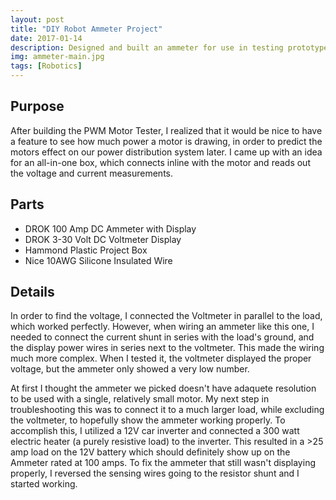 ```yaml
---
layout: post
title: "DIY Robot Ammeter Project"
date: 2017-01-14
description: Designed and built an ammeter for use in testing prototype robot mechanisms.
img: ammeter-main.jpg
tags: [Robotics]
---
```


## Purpose
After building the PWM Motor Tester, I realized that it would be nice to have a feature to see how much power a motor is drawing, in order to predict the motors effect on our power distribution system later. I came up with an idea for an all-in-one box, which connects inline with the motor and reads out the voltage and current measurements.

## Parts
* DROK 100 Amp DC Ammeter with Display
* DROK 3-30 Volt DC Voltmeter Display
* Hammond Plastic Project Box
* Nice 10AWG Silicone Insulated Wire

## Details
In order to find the voltage, I connected the Voltmeter in parallel to the load, which worked perfectly. However, when wiring an ammeter like this one, I needed to connect the current shunt in series with the load's ground, and the display power wires in series next to the voltmeter. This made the wiring much more complex. When I tested it, the voltmeter displayed the proper voltage, but the ammeter only showed a very low number. 

At first I thought the ammeter we picked doesn't have adaquete resolution to be used with a single, relatively small motor. My next step in troubleshooting this was to connect it to a much larger load, while excluding the voltmeter, to hopefully show the ammeter working properly. To accomplish this, I utilized a 12V car inverter and connected a 300 watt electric heater (a purely resistive load) to the inverter. This resulted in a >25 amp load on the 12V battery which should definitely show up on the Ammeter rated at 100 amps. To fix the ammeter that still wasn't displaying properly, I reversed the sensing wires going to the resistor shunt and I started working.
